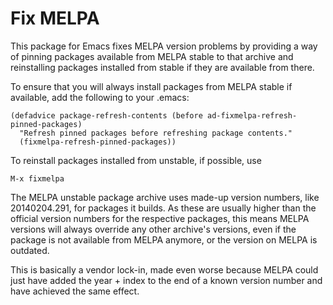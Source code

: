 # Fix MELPA

This package for Emacs fixes MELPA version problems by providing a way
of pinning packages available from MELPA stable to that archive and
reinstalling packages installed from stable if they are available from
there.

To ensure that you will always install packages from MELPA stable
if available, add the following to your .emacs:

```Lisp
(defadvice package-refresh-contents (before ad-fixmelpa-refresh-pinned-packages)
  "Refresh pinned packages before refreshing package contents."
  (fixmelpa-refresh-pinned-packages))
```

To reinstall packages installed from unstable, if possible, use

```
M-x fixmelpa
```

The MELPA unstable package archive uses made-up version numbers,
like 20140204.291, for packages it builds. As these are usually
higher than the official version numbers for the respective
packages, this means MELPA versions will always override any other
archive's versions, even if the package is not available from MELPA
anymore, or the version on MELPA is outdated.

This is basically a vendor lock-in, made even worse because MELPA
could just have added the year + index to the end of a known
version number and have achieved the same effect.

